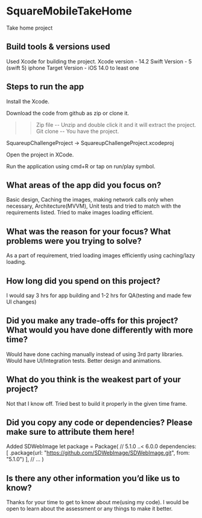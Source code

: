 # SquareMobileTakeHome
Take home project

## Build tools & versions used
   Used Xcode for building the project.
                                       Xcode version - 14.2
                                       Swift Version - 5 (swift 5)
                                iphone Target Version - iOS 14.0 to least one
                                
## Steps to run the app

Install the Xcode.

Download the code from github as zip or clone it.

>>Zip file -- Unzip and double click it and it will extract the project.
>>Git clone -- You have the project. 

SquareupChallengeProject -> SquareupChallengeProject.xcodeproj

Open the project in XCode.

Run the application using cmd+R or tap on run/play symbol.


## What areas of the app did you focus on?

Basic design, Caching the images, making network calls only when necessary, Architecture(MVVM), Unit tests and tried to match with the requirements listed.
Tried to make images loading efficient.

## What was the reason for your focus? What problems were you trying to solve?

As a part of requirement, tried loading images efficiently using caching/lazy loading.

## How long did you spend on this project?

I would say 3 hrs for app building and 1-2 hrs for QA(testing and made few UI changes)

## Did you make any trade-offs for this project? What would you have done differently with more time?
Would have done caching manually instead of using 3rd party libraries.
Would have UI/Integration tests.
Better design and animations.

## What do you think is the weakest part of your project?
Not that I know off. Tried best to build it properly in the given time frame.

## Did you copy any code or dependencies? Please make sure to attribute them here!
Added SDWebImage
let package = Package(
    // 5.1.0 ..< 6.0.0
    dependencies: [
        .package(url: "https://github.com/SDWebImage/SDWebImage.git", from: "5.1.0")
    ],
    // ...
)

## Is there any other information you’d like us to know?
Thanks for your time to get to know about me(using my code). I would be open to learn about the assessment or any things to make it better.
 


